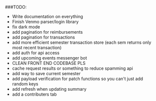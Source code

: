 ###TODO:
- Write documentation on everything
- Finish Venmo parser/login library
- fix dark mode
- add pagination for reimbursements
- add pagination for transactions
- add more efficient semester transaction store (each sem returns only most recent transaction)
- add auth for api access
- add upcoming events messenger bot
- CLEAN FRONT END CODEBASE PLS
- cache request results or something to reduce spamming api
- add way to save current semester
- add payload verification for patch functions so you can't just add random keys
- add refresh when updating summary
- add a contributers tab